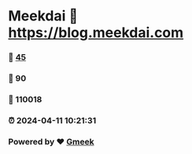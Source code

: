 # Meekdai :link: https://blog.meekdai.com 
### :page_facing_up: [45](https://blog.meekdai.com/tag.html) 
### :speech_balloon: 90 
### :hibiscus: 110018 
### :alarm_clock: 2024-04-11 10:21:31 
### Powered by :heart: [Gmeek](https://github.com/Meekdai/Gmeek)
